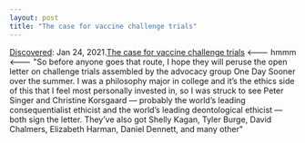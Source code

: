 ```yaml
---
layout: post
title: "The case for vaccine challenge trials"
---
```

[Discovered](http://rolandtanglao.com/2020/07/29/p1-blogthis-checkvist-list-links-to-blog/): Jan 24, 2021.[The case for vaccine challenge trials](https://www.slowboring.com/p/the-case-for-vaccine-challenge-trials)  <--- hmmm <--- "So before anyone goes that route, I hope they will peruse the open letter on challenge trials assembled by the advocacy group One Day Sooner over the summer. I was a philosophy major in college and it’s the ethics side of this that I feel most personally invested in, so I was struck to see Peter Singer and Christine Korsgaard — probably the world’s leading consequentialist ethicist and the world’s leading deontological ethicist — both sign the letter. They’ve also got Shelly Kagan, Tyler Burge, David Chalmers, Elizabeth Harman, Daniel Dennett, and many other"
